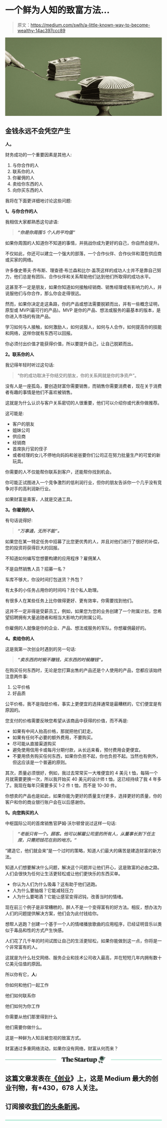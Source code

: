 # 一个鲜为人知的致富方法…

> 原文：<https://medium.com/swlh/a-little-known-way-to-become-wealthy-14ac397ccc89>

![](img/1ed3729dba17162bebfcda73d2429b1a.png)

## 金钱永远不会凭空产生

**人。**

财务成功的一个重要因素是其他人:

1.  与你合作的人
2.  联系你的人
3.  你雇佣的人
4.  卖给你东西的人
5.  向你买东西的人

我将在下面更详细地讨论这些问题:

**1。与你合作的人**

我相信大家都熟悉这句谚语:

> ***“你是你周围 5 个人的平均值”***

如果你周围的人知道你不知道的事情，并挑战你成为更好的自己，你自然会提升。

不仅如此，你还可以建立一个强大的部落，一个合作伙伴、合作伙伴和潜在供应商或买家的网络。

许多像史蒂夫·乔布斯、理查德·布兰森和比尔·盖茨这样的成功人士并不是靠自己努力，他们总是有团队、合作伙伴和关系帮助他们达到他们所取得的成功水平。

这甚至不一定是朋友，如果你知道如何接触经销商、销售经理或有影响力的人，并说服他们与你合作，那么你会走得很远。

然而，如果你决定走这条路，你的产品或想法需要脱颖而出，并有一些概念证明，原型或 MVP(最可行的产品)。MVP 是你的产品、想法或服务的最基本的版本，是你进入市场的有效产品。

学习如何与人接触，如何激励人，如何说服人，如何与人合作，如何提高你的技能和网络，这样你就有东西可以回报。

你必须付出价值才能获得价值，所以要提升自己，让自己脱颖而出。

**2。联系你的人**

我记得年轻时听过这句话:

> “你的成功取决于你结交的朋友，你的关系网就是你的净资产”。

没有人是一座孤岛，要创造财富你需要销售，而销售你需要消费者，现在关于消费者有趣的事情是他们不喜欢被销售。

这就是为什么认识与客户关系密切的人很重要，他们可以介绍你或代表你做推荐。

这可能是:

*   客户的朋友
*   姐妹公司
*   供应商
*   经销商
*   首席执行官的侄子
*   或者经理的女儿不停地向妈妈和爸爸要你们公司正在努力批量生产的可爱的新玩具。

你需要的人不仅能帮你联系到客户，还能帮你找到机会。

你可能正试图进入一个竞争激烈的低利润行业，但你的朋友告诉你一个几乎没有竞争对手的高利润新行业。

如果财富是乘客，人就是交通工具。

**3。你雇佣的人**

有句话说得好:

> ***“万事通，无所不能”。***

如果您在某一特定任务中招募了比您更优秀的人，并且对他们进行了很好的补偿，您的投资将获得巨大的回报。

不知道如何编写您想要构建的应用程序？雇佣某人

不是自然销售人员？招募一名？

车库不够大，你没时间打包送货？外包？

有太多的小任务占用你的时间吗？找个私人助理。

有很多人在某些任务上比你做得更好、更有效率，你需要找到他们。

这并不一定非得是受薪员工，例如，如果您为您的业务创建了一个附属计划，您希望招聘拥有大量追随者和相当大影响力的附属公司。

你雇佣的人就像是你的企业、产品、想法或服务的军队。你想雇佣最好的。

**4。卖给你的人**

这是我第一次创业时遇到的另一句话:

> ***“卖东西的时候不赚钱，买东西的时候赚钱”。***

在购买任何东西时，无论是您打算出售的产品还是个人使用的产品，您都应该始终注意两件事:

1.  公平价格
2.  好品质

公平价格，我不是指低价格，事实上更便宜的选择通常是最糟糕的，它们便宜是有原因的。

您支付的价格需要反映您希望从该商品中获得的价值，而不再是:

*   如果有中间人抬高价格，那就把他们赶走。
*   如果有任何不必要的额外费用，不要购买。
*   尽可能从直接渠道购买
*   避免使用信用卡或每月分期付款，从长远来看，预付费用会更便宜。
*   不要用债务购买任何东西，如果你负担不起，你也负担不起。当然也有例外，但这应该是一个普遍的原则。

其次，质量必须很好，例如，我过去常常买一大堆便宜的 4 美元 t 恤，每隔一个月就需要更换一次，所以我开始买 40 美元的设计师 t 恤，这已经持续了我 4 年多了。我现在每年只需要多买 1-2 件 t 恤，而不是 10-30 件。

你想卖的产品也是如此，如果你能为更好的质量支付更多，选择更好的质量，你的客户和你的商业银行账户会在以后感谢你。

**5。向您购买的人**

中枢国际公司的首席销售官萨姆·沃尔顿曾说过这样一句话:

> ***“老板只有一个。顾客。他可以解雇公司里的所有人，从董事长到下任主席，只需把钱花在别的地方。”***

“建造它，他们就会来”是一个过时的策略，知道人们最大的痛苦是建造财富的新方法。

知道人们想要解决什么问题，解决这个问题并让他们开心，这是致富的必由之路。人们会很快为任何让生活更轻松或让他们更快乐的东西买单。

*   你认为人们为什么吸毒？这有助于他们逃跑。
*   人为什么要抽烟？它能减轻压力
*   人为什么要喝酒？它能让感官变得迟钝，改善当时的情绪。

现在前三个例子是非常糟糕的，醉人不是一个变得富有的好方法。相反，想办法为人们的问题提供解决方案，他们会为此付钱给你。

想帮人逃跑？创建一个基于一个人的情绪播放歌曲的应用程序，已经证明音乐以类似于毒品和性的方式产生快感。

人们花了几千年的时间试图让自己的生活更轻松，如果你能做到这一点，你将是一个非常富有的人。

这就是为什么社交网络、服务企业和技术公司收入最高，并在短短几年内拥有数十亿美元估值的原因。

所以你有它，**人:**

你如何和他们一起工作

他们如何联系你

他们如何为你工作

你需要从他们那里得到什么

他们需要你做什么。

这是一种鲜为人知且被忽视的致富方式。

财富通过多重网络流动，如果你没有网络，财富从何而来？

[![](img/308a8d84fb9b2fab43d66c117fcc4bb4.png)](https://medium.com/swlh)

## 这篇文章发表在[《创业](https://medium.com/swlh)》上，这是 Medium 最大的创业刊物，有+430，678 人关注。

## 订阅接收[我们的头条新闻](https://growthsupply.com/the-startup-newsletter/)。

[![](img/b0164736ea17a63403e660de5dedf91a.png)](https://medium.com/swlh)
